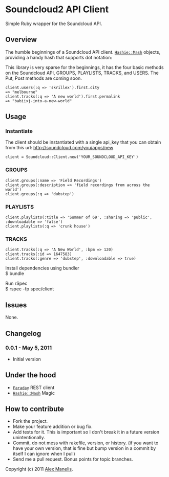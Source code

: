 # Soundcloud2 API Client

Simple Ruby wrapper for the Soundcloud API.  

## Overview

The humble beginnings of a Soundcloud API client.   [`Hashie::Mash`](https://github.com/intridea/hashie) objects, providing a handy hash that supports dot notation:

This library is very sparse for the beginnings, it has the four basic methods on the Soundcloud API, GROUPS, PLAYLISTS, TRACKS, and USERS. The Put, Post methods are coming soon.

    client.users(:q => 'skrillex').first.city
    => "melbourne"
    client.tracks(:q => 'A new world').first.permalink
    => "babiixj-into-a-new-world"

## Usage

### Instantiate
The client should be instantiated with a single api_key that you can obtain from this url: http://soundcloud.com/you/apps/new

    client = Soundcloud::Client.new('YOUR_SOUNDCLOUD_API_KEY')

### GROUPS
    client.groups(:name => 'Field Recordings')
    client.groups(:description => 'field recordings from across the world')
    client.groups(:q => 'dubstep')

### PLAYLISTS
    client.playlists(:title => 'Summer of 69', :sharing => 'public', :downloadable => 'false')
    client.playlists(:q => 'crunk house')

### TRACKS
    client.tracks(:q => 'A New World', :bpm => 120)
    client.tracks(:id => 1647583)
    client.tracks(:genre => 'dubstep', :downloadable => true)

Install dependencies using bundler  
    $ bundle 

Run rSpec  
    $ rspec -fp spec/client

## Issues
  None.  

<a name="changelog"></a>
## Changelog

### 0.0.1 - May 5, 2011

* Initial version


## Under the hood
* [`Faraday`](https://github.com/technoweenie/faraday) REST client
* [`Hashie::Mash`](http://github.com/intridea/hashie)  Magic

## How to contribute
 
* Fork the project.
* Make your feature addition or bug fix.
* Add tests for it. This is important so I don't break it in a
  future version unintentionally.
* Commit, do not mess with rakefile, version, or history.
  (if you want to have your own version, that is fine but bump version in a commit by itself I can ignore when I pull)
* Send me a pull request. Bonus points for topic branches.

Copyright (c) 2011 [Alex Manelis](http://twitter.com/amanelis). 

